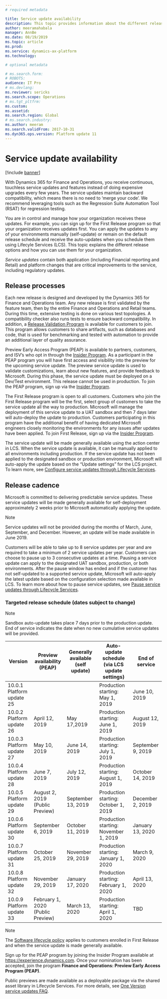 ```yaml
---
# required metadata

title: Service update availability
description: This topic provides information about the different release options for Microsoft Dynamics 365 for Finance and Operations.
author: meeramahabala
manager: AnnBe
ms.date: 08/19/2019
ms.topic: article
ms.prod: 
ms.service: dynamics-ax-platform
ms.technology: 

# optional metadata

# ms.search.form: 
# ROBOTS: 
audience: IT Pro
# ms.devlang: 
ms.reviewer: sericks
ms.search.scope: Operations
# ms.tgt_pltfrm: 
ms.custom: 
ms.assetid: 
ms.search.region: Global
# ms.search.industry: 
ms.author: meeram
ms.search.validFrom: 2017-10-31
ms.dyn365.ops.version: Platform update 11
---
```


# Service update availability

[!include [banner](../includes/banner.md)]

With Dynamics 365 for Finance and Operations, you receive continuous, touchless service updates and features instead of doing expensive upgrades every few years. The service updates maintain backward compatibility, which means there is no need to ‘merge your code’.  We recommend leveraging tools such as the Regression Suite Automation Tool (RSAT) for regression testing.

You are in control and manage how your organization receives these updates. For example, you can sign up for the First Release program so that your organization receives updates first. You can apply the updates to any of your environments manually (self-update) or remain on the default release schedule and receive the auto-updates when you schedule them using Lifecyle Services (LCS). This topic explains the different release options and how you can use them for your organization.

*Service updates* contain both application (including Financial reporting and Retail) and platform changes that are critical improvements to the service, including regulatory updates. 

## Release processes

Each new release is designed and developed by the Dynamics 365 for Finance and Operations team. Any new release is first validated by the feature team, then by the entire Finance and Operations and Retail teams. During this time, extensive testing is done on various test topologies. A compatibility checker also runs tests to ensure backward compatibility. In addition, a [Release Validation Program](https://forms.office.com/Pages/ResponsePage.aspx?id=v4j5cvGGr0GRqy180BHbR56j8lZs0FdAvwT75_WNFyxUQVdKVkVORjVDNloxTEkwS1JUSUxWN1pSWi4u) is available for customers to join. This program allows customers to share artifacts, such as databases and code, that is used for benchmarking and tested with automation to provide an additional layer of quality assurance.

Preview Early Access Program (PEAP) is available to partners, customers, and ISV’s who opt in through the [Insider Program](https://experience.dynamics.com/).  As a participant in the PEAP program you will have first access and visibility into the preview for the upcoming service update.  The preview service update is used to validate customizations, learn about new features, and provide feedback to Microsoft.  During this phase, the service update must be deployed on a Dev/Test environment.  This release cannot be used in production. To join the PEAP program, sign up via the [Insider Program](https://experience.dynamics.com/). 

The First Release program is open to all customers. Customers who join the First Release program will be the first, select group of customers to take the service update all the way to production.  Microsoft will manage the deployment of this service update to a UAT sandbox and then 7 days later will auto-deploy the update to production. Customers participating in this program have the additional benefit of having dedicated Microsoft engineers closely monitoring the environments for any issues after updates have been applied. To join First Release, sign up via the [Insider Program](https://experience.dynamics.com/).  

The service update will be made generally available using the action center in LCS.  When the service update is available, it can be manually applied to all environments including production.  If the service update has not been applied to the designated sandbox or production environment, Microsoft will auto-apply the update based on the “Update settings” for the LCS project. To learn more, see [Configure service updates through Lifecycle Services](https://docs.microsoft.com/dynamics365/unified-operations/dev-itpro/lifecycle-services/configure-service-updates).

## Release cadence
Microsoft is committed to delivering predictable service updates. These service updates will be made generally available for self-deployment approximately 2 weeks prior to Microsoft automatically applying the update. 

> [!NOTE] 
> Service updates will not be provided during the months of March, June, September, and December. However, an update will be made available in June 2019.

Customers will be able to take up to 8 service updates per year and are required to take a minimum of 2 service updates per year. Customers can choose to pause up to 3 consecutive updates at a time. Pausing a service update can apply to the designated UAT sandbox, production, or both environments. After the pause window has ended and if the customer has not self-updated to a supported service update, Microsoft will auto-apply the latest update based on the configuration selection made available in LCS. To learn more about how to pause service updates, see [Pause service updates through Lifecycle Services](https://docs.microsoft.com/dynamics365/unified-operations/dev-itpro/lifecycle-services/pause-service-updates).

### Targeted release schedule (dates subject to change)

> [!NOTE] 
> Sandbox auto-update takes place 7 days prior to the production update.  End of service indicates the date when no new cumulative service updates will be provided.

| Version                   | Preview availability (PEAP) | Generally available (self update) | Auto-update schedule (via LCS update settings) | End of service    |
|---------------------------|-----------------------------|-----------------------------------|-----------------------------------------------|-------------------|
| 10.0.1 Platform update 25 |                             |                                   | Production starting: May 1, 2019              | June 10, 2019     |
| 10.0.2 Platform update 26 | April 12, 2019              | May 17,2019                       | Production starting: June 1, 2019            | August 12, 2019   |
| 10.0.3 Platform update 27 | May 10, 2019                | June 14, 2019                     | Production starting: July 1, 2019            | September 9, 2019 |
| 10.0.4 Platform update 28 | June 7, 2019                | July 12, 2019                     | Production starting: August 1, 2019          | October 14, 2019  |
| 10.0.5 Platform update 29 | August 2, 2019 (Public Preview)              | September 13, 2019                | Production starting: October 1, 2019         | December 2, 2019  |
| 10.0.6 Platform update 30 | September 6, 2019           | October 11, 2019                  | Production starting: November 1, 2019         | January 13, 2020  
| 10.0.7 Platform update 31 | October 25, 2019            | November 29, 2019                 | Production starting: January 1, 2020          | March 9, 2020     |
| 10.0.8 Platform update 32 | November 29, 2019           | January 17, 2020                  | Production starting: February 1, 2020         | April 13, 2020    |
| 10.0.9 Platform update 33 | February 1, 2020 (Public Preview)           | March 13, 2020                    | Production starting: April 1, 2020           | TBD               |

> [!NOTE]
> The [Software lifecycle policy](../../dev-itpro/migration-upgrade/versions-update-policy.md) applies to customers enrolled in First Release and when the service update is made generally available.

Sign up for the PEAP program by joining the Insider Program available at https://experience.dynamics.com. Once your nomination has been accepted, join the program **Finance and Operations: Preview Early Access Program (PEAP)**.

Public previews are made available as a deployable package via the shared asset library in Lifecycle Services. For more details, see [One Version service updates FAQ](one-version.md).  

